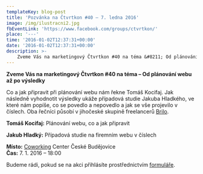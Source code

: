 ```yaml
---
templateKey: blog-post
title: 'Pozvánka na Čtvrtkon #40 – 7. ledna 2016'
image: /img/ilustracni2.jpg
fbEventLink: 'https://www.facebook.com/groups/ctvrtkon/'
place: '---'
time: '2016-01-02T12:37:31+00:00'
date: '2016-01-02T12:37:31+00:00'
description: >-
    Zveme Vás na marketingový Čtvrtkon #40 na téma &#8211; Od plánování webu až po výsledkyCo a jak připravit při plánování webu nám řekne Tomáš Kocifaj. Jak následně vyhodnotit výsledky...
---
```

**Zveme Vás na marketingový Čtvrtkon #40 na téma – Od plánování webu až po výsledky**

Co a jak připravit při plánování webu nám řekne Tomáš Kocifaj. Jak následně vyhodnotit výsledky ukáže případová studie Jakuba Hladkého, ve které nám popíše, co se povedlo a nepovedlo a jak se vše projevilo v číslech. Oba řečníci působí v jihočeské skupině freelancerů [Brilo](http://www.brilo.cz/).

**Tomáš Kocifaj:** Plánování webu, co a jak připravit

**Jakub Hladký:** Případová studie na firemním webu v číslech

**Místo:** [Coworking](http://www.coworkingcb.cz/ "http://www.coworkingcb.cz/") Center České Budějovice  
**Čas:** 7. 1. 2016 – 18:00

Budeme rádi, pokud se na akci přihlásíte prostřednictvím [formuláře](https://docs.google.com/forms/d/1d70aa7KxzzLgU7SqFnwu8Aqsmtu52K2IFsGKyRJlLCc/viewform?pref=2&pli=1&edit_requested=true).
